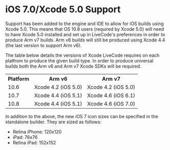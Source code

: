 # iOS 7.0/Xcode 5.0 Support

Support has been added to the engine and IDE to allow for iOS builds using Xcode 5.0. This means that OS 10.8 users (required by Xcode 5.0)  will need to have Xcode 5.0 installed and set up in LiveCode's preferences in order to produce Arm v7 builds. Arm v6 builds will still be produced using Xcode 4.4 (the last version to support Arm v6).

The table below details the versions of Xcode LiveCode requires on each platfrom to produce the given build type. In order to produce universal builds both the Arm v6 and Arm v7 Xcode SDKs will be required.

<table cellpadding="5">

<tr>
<th>Platform</th>
<th>Arm v6</th>
<th>Arm v7</th>
</tr>

<tr>
<td>10.6</td>
<td>Xcode 4.2 (iOS 5.0)</td>
<td>Xcode 4.2 (iOS 5.0)</td>
</tr>

<tr>
<td>10.7</td>
<td>Xcode 4.4 (iOS 5.1)</td>
<td>Xcode 4.6 (iOS 6.1)</td>
</tr>

<tr>
<td>10.8</td>
<td>Xcode 4.4 (iOS 5.1)</td>
<td>Xcode 4.6 (iOS 7.0)</td>
</tr>

</table>

In addition to the above, the new iOS 7 icon sizes can be specified in the standalone builder. They are sized as follows:

* Retina iPhone: 120x120
* iPad: 76x76
* Retina iPad: 152x152
